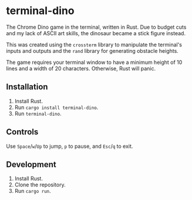 # terminal-dino

The Chrome Dino game in the terminal, written in Rust. Due to budget cuts and my lack of ASCII art skills, the dinosaur became a stick figure instead.

This was created using the `crossterm` library to manipulate the terminal's inputs and outputs and the `rand` library for generating obstacle heights.

The game requires your terminal window to have a minimum height of 10 lines and a width of 20 characters. Otherwise, Rust will panic.

## Installation

1. Install Rust.
2. Run `cargo install terminal-dino`.
3. Run `terminal-dino`.

## Controls

Use `Space`/`w`/`Up` to jump, `p` to pause, and `Esc`/`q` to exit.

## Development

1. Install Rust.
2. Clone the repository.
3. Run `cargo run`.
